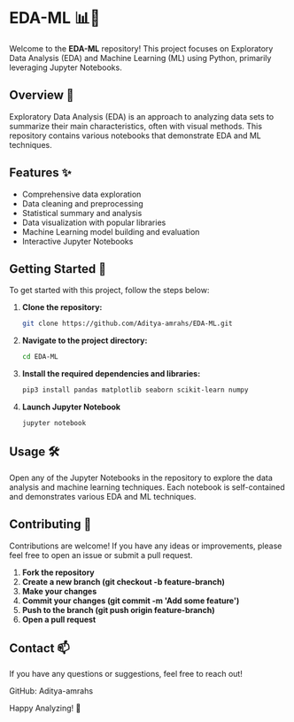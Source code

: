 # EDA-ML 📊🤖

Welcome to the **EDA-ML** repository! This project focuses on Exploratory Data Analysis (EDA) and Machine Learning (ML) using Python, primarily leveraging Jupyter Notebooks.

## Overview 📖

Exploratory Data Analysis (EDA) is an approach to analyzing data sets to summarize their main characteristics, often with visual methods. This repository contains various notebooks that demonstrate EDA and ML techniques.

## Features ✨

- Comprehensive data exploration
- Data cleaning and preprocessing
- Statistical summary and analysis
- Data visualization with popular libraries
- Machine Learning model building and evaluation
- Interactive Jupyter Notebooks

## Getting Started 🚀

To get started with this project, follow the steps below:

1. **Clone the repository:**
    ```sh
    git clone https://github.com/Aditya-amrahs/EDA-ML.git
    ```
2. **Navigate to the project directory:**
    ```sh
    cd EDA-ML
    ```
3. **Install the required dependencies and libraries:**
    ```sh
    pip3 install pandas matplotlib seaborn scikit-learn numpy
    ```
4. **Launch Jupyter Notebook**
    ```sh
    jupyter notebook
    ```

## Usage 🛠️

Open any of the Jupyter Notebooks in the repository to explore the data analysis and machine learning techniques. Each notebook is self-contained and demonstrates various EDA and ML techniques.

## Contributing 🤝

Contributions are welcome! If you have any ideas or improvements, please feel free to open an issue or submit a pull request.

1. **Fork the repository**
2. **Create a new branch (git checkout -b feature-branch)**
3. **Make your changes**
4. **Commit your changes (git commit -m 'Add some feature')**
5. **Push to the branch (git push origin feature-branch)**
6. **Open a pull request**

## Contact 📫

If you have any questions or suggestions, feel free to reach out!

GitHub: Aditya-amrahs

Happy Analyzing! 🎉
